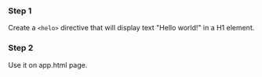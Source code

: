 ### Step 1  
Create a `<helo>` directive that will display text "Hello world!" in a H1 element.

### Step 2
Use it on app.html page.
